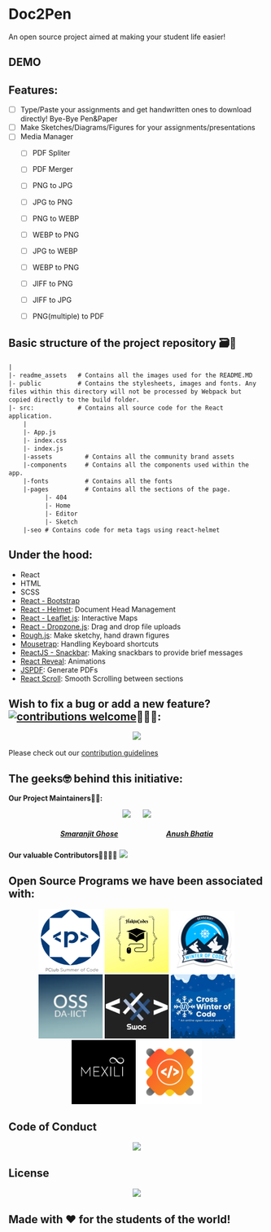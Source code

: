 # Doc2Pen

An open source project aimed at making your student life easier!


## DEMO

<!-- 
-----------
Add GIFs of the entire web app
-----------
-->

## Features:

- [ ] Type/Paste your assignments and get handwritten ones to download directly! Bye-Bye Pen&Paper
- [ ] Make Sketches/Diagrams/Figures for your assignments/presentations
- [ ] Media Manager
  - [ ]  PDF Spliter
  - [ ]  PDF Merger
  - [ ]  PNG to JPG
  - [ ]  JPG to PNG
  - [ ]  PNG to WEBP
  - [ ]  WEBP to PNG
  - [ ]  JPG to WEBP
  - [ ]  WEBP to PNG
  - [ ]  JIFF to PNG
  - [ ]  JIFF to JPG
  - [ ]  PNG(multiple) to PDF


## Basic structure of the project repository 🗃️📂


```terminal
|
|- readme_assets   # Contains all the images used for the README.MD
|- public          # Contains the stylesheets, images and fonts. Any files within this directory will not be processed by Webpack but copied directly to the build folder.
|- src:            # Contains all source code for the React application.
    |
    |- App.js
    |- index.css
    |- index.js
    |-assets         # Contains all the community brand assets
    |-components     # Contains all the components used within the app.
    |-fonts          # Contains all the fonts 
    |-pages          # Contains all the sections of the page.
          |- 404
          |- Home
          |- Editor
          |- Sketch
    |-seo # Contains code for meta tags using react-helmet
```


## Under the hood:

- React
- HTML
- SCSS
- [React - Bootstrap](https://react-bootstrap.github.io/)
- [React - Helmet](https://www.npmjs.com/package/react-helmet): Document Head Management
- [React - Leaflet.js](https://react-leaflet.js.org/): Interactive Maps
- [React - Dropzone.js](https://react-dropzone.js.org/): Drag and drop file uploads
- [Rough.js](https://roughjs.com/): Make sketchy, hand drawn figures
- [Mousetrap](https://github.com/ccampbell/mousetrap): Handling Keyboard shortcuts
- [ReactJS - Snackbar](https://www.npmjs.com/package/react-js-snackbar): Making snackbars to provide brief messages
- [React Reveal](https://www.react-reveal.com/): Animations
- [JSPDF](https://www.npmjs.com/package/jspdf): Generate PDFs
- [React Scroll](https://www.npmjs.com/package/react-scroll): Smooth Scrolling between sections




## Wish to fix a bug or add a new feature?[![contributions welcome](https://img.shields.io/badge/contributions-welcome-brightgreen.svg?style=flat)](https://github.com/dwyl/esta/issues)🤝🏽🍀:


<p align = "center"><img src = "https://media.giphy.com/media/1xOe0qgiYLYWE6pkki/giphy.gif"></p>

Please check out our [contribution guidelines](./CONTRIBUTING.md)

## The geeks🤓 behind this initiative:


**Our Project Maintainers👨‍🏫:**

<p align="center">
<img width=20% src="https://avatars2.githubusercontent.com/u/46641503?v=4">&ensp;&ensp;&ensp;
<img width=20% src="https://avatars2.githubusercontent.com/u/40017559?v=4">
</p>

<a href="https://github.com/smaranjitghose">
<h5 align="center"><b>Smaranjit Ghose</b></a>&ensp;&ensp;&ensp;&ensp;&ensp;&ensp;&ensp;&ensp;&ensp;&ensp;&ensp;&ensp;&ensp;
<a href="https://github.com/anushbhatia"><b>Anush Bhatia</b></h5></a>

**Our valuable Contributors👩‍💻👨‍💻**
<a href="https://github.com/smaranjitghose/doc2pen/graphs/contributors">
  <img src="https://contributors-img.web.app/image?repo=smaranjitghose/doc2pen" />
</a>

## Open Source Programs we have been associated with: 

<p align="center">
<a href="https://www.pclubsummerofcode.in/"><img src="./readme_assets/psoc.png" width="25%"></a>
<a href="https://hakincodes.tech/"><img src="./readme_assets/ch.png" width="25%"></a>
<a href="https://devscript.tech/woc/"><img src="./readme_assets/dwoc.png" width="25%"></a>
</a>
<a href="https://slop.dscdaiict.in/projects"><img src="./readme_assets/SLOP.webp" width= "25%"/></a>
<a href="https://swoc.tech/"><img src="./readme_assets/SWOC-logo.webp" width= "25%" height= ""/></a>
<a href="https://crosswoc.ieeedtu.in/"><img src="./readme_assets/crosswoc.png" width= "25%"/></a>
<a href="https://mexili.github.io/winter_of_code/"><img src="./readme_assets/mwoc.png" width= "25%"/></a>
<a href="https://gssoc.girlscript.tech/"><img src="./readme_assets/gssoc.png" width= "25%"/></a>
</p>

## Code of Conduct
<p align="center"><img src="https://media.giphy.com/media/qHRwTyhWIj4UU/200w_d.gif" width=35%></p>

## License 
<p align="center"><img src="https://media.giphy.com/media/xUPGcJGy8I928yIlAQ/giphy.gif" width=35%></p>


## Made with ♥ for the students of the world!
